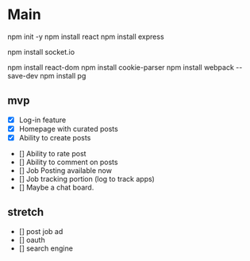



# Main





npm init -y
 npm install react
npm install express 

npm install socket.io


 npm install react-dom
npm install cookie-parser
npm install webpack --save-dev
npm install pg

## mvp 
 - [x] Log-in feature 
 - [x] Homepage with curated posts 
 - [x] Ability to create posts
 - [] Ability to rate post
 - [] Ability to comment on posts
 - [] Job Posting available now 
 - [] Job tracking portion (log to track apps) 
 - [] Maybe a chat board. 

## stretch
 - [] post job ad
 - [] oauth
 - [] search engine